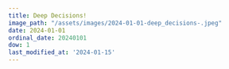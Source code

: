 ```yaml
---
title: Deep Decisions!
image_path: "/assets/images/2024-01-01-deep_decisions-.jpeg"
date: 2024-01-01
ordinal_date: 20240101
dow: 1
last_modified_at: '2024-01-15'
---
```

